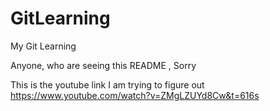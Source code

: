 # GitLearning


My Git Learning  

Anyone, who are seeing this README , Sorry

This is the youtube link I am trying to figure out
https://www.youtube.com/watch?v=ZMgLZUYd8Cw&t=616s

